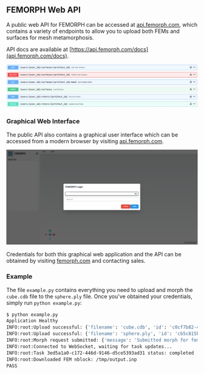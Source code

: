 ## FEMORPH Web API

A public web API for FEMORPH can be accessed at [api.femorph.com](https://api.femorph.com), which contains a variety of endpoints to allow you to upload both FEMs and surfaces for mesh metamorphosis.

API docs are available at [https://api.femorph.com/docs](api.femorph.com/docs).

![Swagger UI](docs/swagger-ui.png)

### Graphical Web Interface

The public API also contains a graphical user interface which can be accessed from a modern browser by visiting [api.femorph.com](https://api.femorph.com).

![Web GUI](docs/web-gui-locked.png)

Credentials for both this graphical web application and the API can be obtained by visiting [femorph.com](https://www.femorph.com/) and contacting sales.

### Example

The file `example.py` contains everything you need to upload and morph the `cube.cdb` file to the `sphere.ply` file. Once you've obtained your credentials, simply run `python example.py`:

```bash
$ python example.py 
Application Healthy
INFO:root:Upload successful: {'filename': 'cube.cdb', 'id': 'c0cf7b82-4735-49e6-9ebb-7358a252bef3', 'dataHash': '0a54ea4bacd3f638c5e069611ba8f18c5dcaeb3867d9067c864f5d8f5cdf9c44', 'dataType': 'FemArtifact', 'modified': False, 'nSectors': None, 'axis': None}
INFO:root:Upload successful: {'filename': 'sphere.ply', 'id': 'cb5c815b-890e-4893-a0dd-f99ad69012a6', 'dataHash': '6b49f02f1ca9cc28cc7507c94198d6c100e8f31d888f8c1660c4ee78e2ab2ce1', 'dataType': 'SurfaceArtifact', 'modified': False, 'nSectors': None, 'axis': None}
INFO:root:Morph request submitted: {'message': 'Submitted morph for fem c0cf7b82-4735-49e6-9ebb-7358a252bef3', 'task_id': '3ed5a1a0-c172-446d-9146-d5ce5393ad31'}
INFO:root:Connected to WebSocket, waiting for task updates...
INFO:root:Task 3ed5a1a0-c172-446d-9146-d5ce5393ad31 status: completed
INFO:root:Downloaded FEM nblock: /tmp/output.inp
PASS
```
